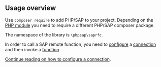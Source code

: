 ## Usage overview

Use `composer require` to add PHP/SAP to your project. Depending on the
 [PHP module](php-modules) you need to require a different PHP/SAP composer
 package.

The namespace of the library is `\phpsap\saprfc`.

In order to call a SAP remote function, you need to
 [configure](saprfc-config) a [connection](saprfc-connection) and then invoke a
 [function](saprfc-function).

[Continue reading on how to configure a connection](saprfc-config).
